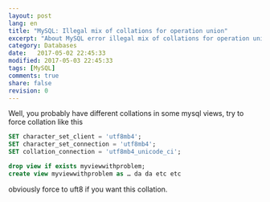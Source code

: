 ```yaml
--- 
layout: post
lang: en
title: "MySQL: Illegal mix of collations for operation union"
excerpt: "About MySQL error illegal mix of collations for operation union"
category: Databases
date:   2017-05-02 22:45:33
modified: 2017-05-03 22:45:33
tags: [MySQL]
comments: true
share: false
revision: 0
---
```

Well, you probably have different collations in some mysql views, try to force collation like this 
```sql  
SET character_set_client = 'utf8mb4';
SET character_set_connection = 'utf8mb4';
SET collation_connection = 'utf8mb4_unicode_ci'; 

drop view if exists myviewwithproblem;
create view myviewwithproblem as … da da etc etc
```

obviously force to uft8 if you want this collation.